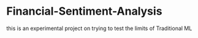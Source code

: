 # Financial-Sentiment-Analysis
this is an experimental project on trying to test the limits of Traditional ML 

